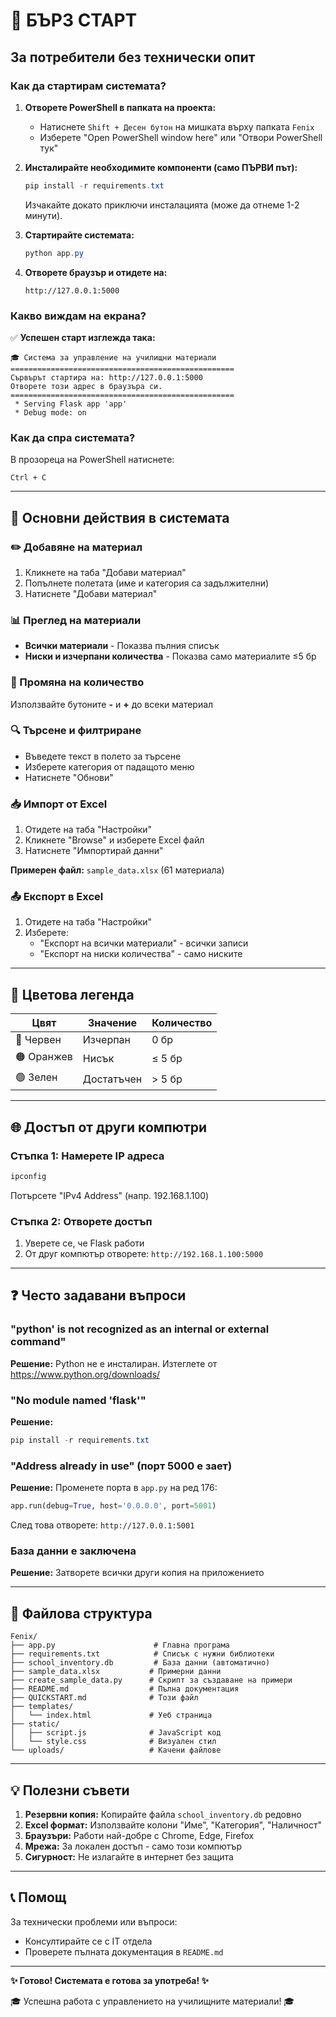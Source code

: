 # 🚀 БЪРЗ СТАРТ

## За потребители без технически опит

### Как да стартирам системата?

1. **Отворете PowerShell в папката на проекта:**
   - Натиснете `Shift + Десен бутон` на мишката върху папката `Fenix`
   - Изберете "Open PowerShell window here" или "Отвори PowerShell тук"

2. **Инсталирайте необходимите компоненти (само ПЪРВИ път):**
   ```powershell
   pip install -r requirements.txt
   ```
   
   Изчакайте докато приключи инсталацията (може да отнеме 1-2 минути).

3. **Стартирайте системата:**
   ```powershell
   python app.py
   ```

4. **Отворете браузър и отидете на:**
   ```
   http://127.0.0.1:5000
   ```

### Какво виждам на екрана?

✅ **Успешен старт изглежда така:**
```
🎓 Система за управление на училищни материали
==================================================
Сървърът стартира на: http://127.0.0.1:5000
Отворете този адрес в браузъра си.
==================================================
 * Serving Flask app 'app'
 * Debug mode: on
```

### Как да спра системата?

В прозореца на PowerShell натиснете:
```
Ctrl + C
```

---

## 📱 Основни действия в системата

### ✏️ Добавяне на материал
1. Кликнете на таба "Добави материал"
2. Попълнете полетата (име и категория са задължителни)
3. Натиснете "Добави материал"

### 📊 Преглед на материали
- **Всички материали** - Показва пълния списък
- **Ниски и изчерпани количества** - Показва само материалите ≤5 бр

### 🔢 Промяна на количество
Използвайте бутоните **-** и **+** до всеки материал

### 🔍 Търсене и филтриране
- Въведете текст в полето за търсене
- Изберете категория от падащото меню
- Натиснете "Обнови"

### 📥 Импорт от Excel
1. Отидете на таба "Настройки"
2. Кликнете "Browse" и изберете Excel файл
3. Натиснете "Импортирай данни"

**Примерен файл:** `sample_data.xlsx` (61 материала)

### 📤 Експорт в Excel
1. Отидете на таба "Настройки"
2. Изберете:
   - "Експорт на всички материали" - всички записи
   - "Експорт на ниски количества" - само ниските

---

## 🎨 Цветова легенда

| Цвят | Значение | Количество |
|------|----------|------------|
| 🔴 Червен | Изчерпан | 0 бр |
| 🟠 Оранжев | Нисък | ≤ 5 бр |
| 🟢 Зелен | Достатъчен | > 5 бр |

---

## 🌐 Достъп от други компютри

### Стъпка 1: Намерете IP адреса
```powershell
ipconfig
```
Потърсете "IPv4 Address" (напр. 192.168.1.100)

### Стъпка 2: Отворете достъп
1. Уверете се, че Flask работи
2. От друг компютър отворете: `http://192.168.1.100:5000`

---

## ❓ Често задавани въпроси

### "python' is not recognized as an internal or external command"
**Решение:** Python не е инсталиран. Изтеглете от https://www.python.org/downloads/

### "No module named 'flask'"
**Решение:** 
```powershell
pip install -r requirements.txt
```

### "Address already in use" (порт 5000 е зает)
**Решение:** Променете порта в `app.py` на ред 176:
```python
app.run(debug=True, host='0.0.0.0', port=5001)
```
След това отворете: `http://127.0.0.1:5001`

### База данни е заключена
**Решение:** Затворете всички други копия на приложението

---

## 📂 Файлова структура

```
Fenix/
├── app.py                      # Главна програма
├── requirements.txt            # Списък с нужни библиотеки
├── school_inventory.db         # База данни (автоматично)
├── sample_data.xlsx           # Примерни данни
├── create_sample_data.py      # Скрипт за създаване на примери
├── README.md                  # Пълна документация
├── QUICKSTART.md              # Този файл
├── templates/
│   └── index.html             # Уеб страница
├── static/
│   ├── script.js              # JavaScript код
│   └── style.css              # Визуален стил
└── uploads/                   # Качени файлове

```

---

## 💡 Полезни съвети

1. **Резервни копия:** Копирайте файла `school_inventory.db` редовно
2. **Excel формат:** Използвайте колони "Име", "Категория", "Наличност"
3. **Браузъри:** Работи най-добре с Chrome, Edge, Firefox
4. **Мрежа:** За локален достъп - само този компютър
5. **Сигурност:** Не излагайте в интернет без защита

---

## 📞 Помощ

За технически проблеми или въпроси:
- Консултирайте се с IT отдела
- Проверете пълната документация в `README.md`

---

**✨ Готово! Системата е готова за употреба! ✨**

🎓 Успешна работа с управлението на училищните материали! 🎓

